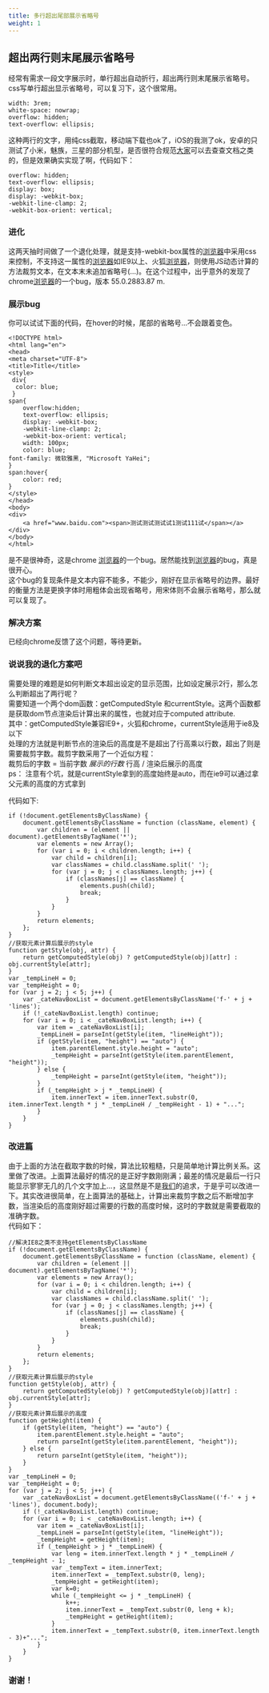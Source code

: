 ```yaml
---
title: 多行超出尾部展示省略号
weight: 1
---
```


## 超出两行则末尾展示省略号

经常有需求一段文字展示时，单行超出自动折行，超出两行则末尾展示省略号。  
css写单行超出显示省略号，可以复习下，这个很常用。

```
width: 3rem;
white-space: nowrap;
overflow: hidden;
text-overflow: ellipsis;
```

这种两行的文字，用纯css截取，移动端下载也ok了，iOS的我测了ok，安卓的只测试了小米，魅族，三星的部分机型，是否很符合规范[大家](https://www.w3cdoc.com)可以去查查文档之类的，但是效果确实实现了啊，代码如下：

```
overflow: hidden;
text-overflow: ellipsis;
display: box;
display: -webkit-box;
-webkit-line-clamp: 2;
-webkit-box-orient: vertical;
```

### 进化

这两天抽时间做了一个退化处理，就是支持-webkit-box属性的[浏览器](https://www.w3cdoc.com)中采用css来控制，不支持这一属性的[浏览器](https://www.w3cdoc.com)如IE9以上、火狐[浏览器](https://www.w3cdoc.com)，则使用JS动态计算的方法裁剪文本，在文本末未追加省略号(…)。在这个过程中，出乎意外的发现了chrome[浏览器](https://www.w3cdoc.com)的一个bug，版本 55.0.2883.87 m.

### 展示bug

你可以试试下面的代码，在hover的时候，尾部的省略号…不会跟着变色。

```
<!DOCTYPE html>
<html lang="en">
<head>
<meta charset="UTF-8">
<title>Title</title>
<style>
 div{
  color: blue;
 }
span{
    overflow:hidden;
    text-overflow: ellipsis;
    display: -webkit-box;
    -webkit-line-clamp: 2;
    -webkit-box-orient: vertical;
    width: 100px;
    color: blue;
font-family: 微软雅黑, "Microsoft YaHei";
}
span:hover{
    color: red;
}
</style>
</head>
<body>
<div>
    <a href="www.baidu.com"><span>测试测试测试试1测试111试</span></a>
</div>
</body>
</html>
```

是不是很神奇，这是chrome [浏览器](https://www.w3cdoc.com)的一个bug。居然能找到[浏览器](https://www.w3cdoc.com)的bug，真是很开心。  
这个bug的复现条件是文本内容不能多，不能少，刚好在显示省略号的边界。最好的衡量方法是更换字体时用粗体会出现省略号，用宋体则不会展示省略号，那么就可以复现了。

### 解决方案

已经向chrome反馈了这个问题，等待更新。

### 说说我的退化方案吧

需要处理的难题是如何判断文本超出设定的显示范围，比如设定展示2行，那么怎么判断超出了两行呢？  
需要知道一个两个dom函数：getComputedStyle 和currentStyle。这两个函数都是获取dom节点渲染后计算出来的属性，也就对应于computed attribute.  
其中：getComputedStyle兼容IE9+，火狐和chrome，currentStyle适用于ie8及以下  
处理的方法就是判断节点的渲染后的高度是不是超出了行高乘以行数，超出了则是需要裁剪字数。裁剪字数采用了一个近似方程：  
裁剪后的字数 = 当前字数  _展示的行数_ 行高 / 渲染后展示的高度  
ps： 注意有个坑，就是currentStyle拿到的高度始终是auto，而在ie9可以通过拿父元素的高度的方式拿到

代码如下:

```
if (!document.getElementsByClassName) {
    document.getElementsByClassName = function (className, element) {
        var children = (element || document).getElementsByTagName('*');
        var elements = new Array();
        for (var i = 0; i < children.length; i++) {
            var child = children[i];
            var classNames = child.className.split(' ');
            for (var j = 0; j < classNames.length; j++) {
                if (classNames[j] == className) {
                    elements.push(child);
                    break;
                }
            }
        }
        return elements;
    };
}
//获取元素计算后展示的style
function getStyle(obj, attr) {
    return getComputedStyle(obj) ? getComputedStyle(obj)[attr] : obj.currentStyle[attr];
}
var _tempLineH = 0;
var _tempHeight = 0;
for (var j = 2; j < 5; j++) {
    var _cateNavBoxList = document.getElementsByClassName('f-' + j + 'lines');
    if (!_cateNavBoxList.length) continue;
    for (var i = 0; i < _cateNavBoxList.length; i++) {
        var item = _cateNavBoxList[i];
        _tempLineH = parseInt(getStyle(item, "lineHeight"));
        if (getStyle(item, "height") == "auto") {
            item.parentElement.style.height = "auto";
            _tempHeight = parseInt(getStyle(item.parentElement, "height"));
        } else {
            _tempHeight = parseInt(getStyle(item, "height"));
        }
        if (_tempHeight > j * _tempLineH) {
            item.innerText = item.innerText.substr(0, item.innerText.length * j * _tempLineH / _tempHeight - 1) + "...";
        }
    }
}
```

### 改进篇

由于上面的方法在截取字数的时候，算法比较粗糙，只是简单地计算比例关系。这里做了改进。上面算法最好的情况的是正好字数刚刚满；最差的情况是最后一行只能显示寥寥无几的几个文字加上…，这显然是不是[我们](https://www.w3cdoc.com)的追求，于是乎可以改进一下。其实改进很简单，在上面算法的基础上，计算出来裁剪字数之后不断增加字数，当渲染后的高度刚好超过需要的行数的高度时候，这时的字数就是需要截取的准确字数。  
代码如下：

```
//解决IE8之类不支持getElementsByClassName
if (!document.getElementsByClassName) {
    document.getElementsByClassName = function (className, element) {
        var children = (element || document).getElementsByTagName('*');
        var elements = new Array();
        for (var i = 0; i < children.length; i++) {
            var child = children[i];
            var classNames = child.className.split(' ');
            for (var j = 0; j < classNames.length; j++) {
                if (classNames[j] == className) {
                    elements.push(child);
                    break;
                }
            }
        }
        return elements;
    };
}
//获取元素计算后展示的style
function getStyle(obj, attr) {
    return getComputedStyle(obj) ? getComputedStyle(obj)[attr] : obj.currentStyle[attr];
}
//获取元素计算后展示的高度
function getHeight(item) {
    if (getStyle(item, "height") == "auto") {
        item.parentElement.style.height = "auto";
        return parseInt(getStyle(item.parentElement, "height"));
    } else {
        return parseInt(getStyle(item, "height"));
    }
}
var _tempLineH = 0;
var _tempHeight = 0;
for (var j = 2; j < 5; j++) {
    var _cateNavBoxList = document.getElementsByClassName(('f-' + j + 'lines'), document.body);
    if (!_cateNavBoxList.length) continue;
    for (var i = 0; i < _cateNavBoxList.length; i++) {
        var item = _cateNavBoxList[i];
        _tempLineH = parseInt(getStyle(item, "lineHeight"));
        _tempHeight = getHeight(item);
        if (_tempHeight > j * _tempLineH) {
            var leng = item.innerText.length * j * _tempLineH / _tempHeight - 1;
            var _tempText = item.innerText;
            item.innerText = _tempText.substr(0, leng);
            _tempHeight = getHeight(item);
            var k=0;
            while (_tempHeight <= j * _tempLineH) {
                k++;
                item.innerText = _tempText.substr(0, leng + k);
                _tempHeight = getHeight(item);
            }
            item.innerText = _tempText.substr(0, item.innerText.length - 3)+"...";
        }
    }
}
```

### 谢谢！
